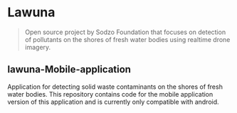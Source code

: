 # Lawuna
> Open source project by Sodzo Foundation that focuses on detection of pollutants on the shores of fresh water bodies using realtime drone imagery.

## lawuna-Mobile-application
Application for detecting solid waste contaminants on the shores of fresh water bodies. This repository contains code for the mobile application version of this application and is currently only compatible with android.
